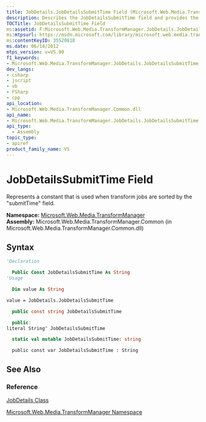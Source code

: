 ```yaml
---
title: JobDetails.JobDetailsSubmitTime Field (Microsoft.Web.Media.TransformManager)
description: Describes the JobDetailsSubmitTime field and provides the field's namespace, assembly, syntax, and additional references.
TOCTitle: JobDetailsSubmitTime Field
ms:assetid: F:Microsoft.Web.Media.TransformManager.JobDetails.JobDetailsSubmitTime
ms:mtpsurl: https://msdn.microsoft.com/library/microsoft.web.media.transformmanager.jobdetails.jobdetailssubmittime(v=VS.90)
ms:contentKeyID: 35520818
ms.date: 06/14/2012
mtps_version: v=VS.90
f1_keywords:
- Microsoft.Web.Media.TransformManager.JobDetails.JobDetailsSubmitTime
dev_langs:
- csharp
- jscript
- vb
- FSharp
- cpp
api_location:
- Microsoft.Web.Media.TransformManager.Common.dll
api_name:
- Microsoft.Web.Media.TransformManager.JobDetails.JobDetailsSubmitTime
api_type:
  - Assembly
topic_type:
- apiref
product_family_name: VS
---
```


# JobDetailsSubmitTime Field

Represents a constant that is used when transform jobs are sorted by the "submitTime" field.

**Namespace:**  [Microsoft.Web.Media.TransformManager](microsoft-web-media-transformmanager-namespace.md)  
**Assembly:**  Microsoft.Web.Media.TransformManager.Common (in Microsoft.Web.Media.TransformManager.Common.dll)

## Syntax

```vb
'Declaration

  Public Const JobDetailsSubmitTime As String
'Usage

  Dim value As String

value = JobDetails.JobDetailsSubmitTime
```

```csharp
  public const string JobDetailsSubmitTime
```

```cpp
  public:
literal String^ JobDetailsSubmitTime
```

``` fsharp
  static val mutable JobDetailsSubmitTime: string
```

```jscript
  public const var JobDetailsSubmitTime : String
```

## See Also

### Reference

[JobDetails Class](jobdetails-class-microsoft-web-media-transformmanager.md)

[Microsoft.Web.Media.TransformManager Namespace](microsoft-web-media-transformmanager-namespace.md)
